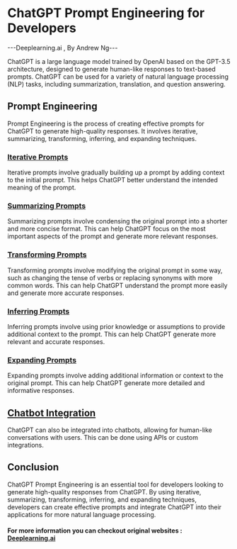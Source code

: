 # ChatGPT Prompt Engineering for Developers
---Deeplearning.ai , By Andrew Ng---

 
ChatGPT is a large language model trained by OpenAI based on the GPT-3.5 architecture, designed to generate human-like responses to text-based prompts. ChatGPT can be used for a variety of natural language processing (NLP) tasks, including summarization, translation, and question answering.

## Prompt Engineering

Prompt Engineering is the process of creating effective prompts for ChatGPT to generate high-quality responses. It involves iterative, summarizing, transforming, inferring, and expanding techniques.

### [Iterative Prompts](https://github.com/PankajBarai/ChatGPT_Prompt_Engineering/blob/main/All_Notebook/Iterative_Prompt_Develelopment.ipynb)

Iterative prompts involve gradually building up a prompt by adding context to the initial prompt. This helps ChatGPT better understand the intended meaning of the prompt.

### [Summarizing Prompts](https://github.com/PankajBarai/ChatGPT_Prompt_Engineering/blob/main/All_Notebook/Summarizing.ipynb)

Summarizing prompts involve condensing the original prompt into a shorter and more concise format. This can help ChatGPT focus on the most important aspects of the prompt and generate more relevant responses.

### [Transforming Prompts](https://github.com/PankajBarai/ChatGPT_Prompt_Engineering/blob/main/All_Notebook/Transforming.ipynb)

Transforming prompts involve modifying the original prompt in some way, such as changing the tense of verbs or replacing synonyms with more common words. This can help ChatGPT understand the prompt more easily and generate more accurate responses.

### [Inferring Prompts](https://github.com/PankajBarai/ChatGPT_Prompt_Engineering/blob/main/All_Notebook/Inferring.ipynb)

Inferring prompts involve using prior knowledge or assumptions to provide additional context to the prompt. This can help ChatGPT generate more relevant and accurate responses.

### [Expanding Prompts](https://github.com/PankajBarai/ChatGPT_Prompt_Engineering/blob/main/All_Notebook/Expanding.ipynb)

Expanding prompts involve adding additional information or context to the original prompt. This can help ChatGPT generate more detailed and informative responses.

## [Chatbot Integration](https://github.com/PankajBarai/ChatGPT_Prompt_Engineering/blob/main/All_Notebook/The_Chat_Format.ipynb)

ChatGPT can also be integrated into chatbots, allowing for human-like conversations with users. This can be done using APIs or custom integrations.

## Conclusion

ChatGPT Prompt Engineering is an essential tool for developers looking to generate high-quality responses from ChatGPT. By using iterative, summarizing, transforming, inferring, and expanding techniques, developers can create effective prompts and integrate ChatGPT into their applications for more natural language processing.


    
         
         
               
               
#### For more information you can checkout original websites : [Deeplearning.ai](https://www.deeplearning.ai/)
